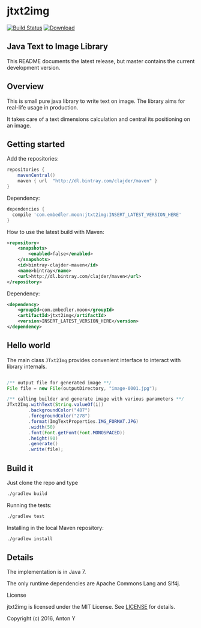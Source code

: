# jtxt2img

[![Build Status](https://travis-ci.org/clajder/jtxt2img.svg)](https://travis-ci.org/clajder/jtxt2img)    [ ![Download](https://api.bintray.com/packages/clajder/maven/jtxt2img/images/download.svg) ](https://bintray.com/clajder/maven/jtxt2img/_latestVersion)

## Java Text to Image Library

This README documents the latest release, but master contains the current development version. 

## Overview

This is small pure java library to write text on image. 
The library aims for real-life usage in production.

It takes care of a text dimensions calculation and central its positioning on an image. 

## Getting started

Add the repositories:

```gradle
repositories {
    mavenCentral()
    maven { url  "http://dl.bintray.com/clajder/maven" }
}
```

Dependency:

```gradle
dependencies {
  compile 'com.embedler.moon:jtxt2img:INSERT_LATEST_VERSION_HERE'
}
```

How to use the latest build with Maven:

```xml
<repository>
    <snapshots>
        <enabled>false</enabled>
    </snapshots>
    <id>bintray-clajder-maven</id>
    <name>bintray</name>
    <url>http://dl.bintray.com/clajder/maven</url>
</repository>
```

Dependency:

```xml
<dependency>
    <groupId>com.embedler.moon</groupId>
    <artifactId>jtxt2img</artifactId>
    <version>INSERT_LATEST_VERSION_HERE</version>
</dependency>
```

## Hello world

The main class `JTxt2Img` provides convenient interface to interact with library internals.

```java

/** output file for generated image **/            
File file = new File(outputDirectory, "image-0001.jpg");

/** calling builder and generate image with various parameters **/
JTxt2Img.withText(String.valueOf(i))
        .backgroundColor("487")
        .foregroundColor("278")
        .format(ImgTextProperties.IMG_FORMAT.JPG)
        .width(50)
        .font(Font.getFont(Font.MONOSPACED))
        .height(90)
        .generate()
        .write(file);
```

## Build it

Just clone the repo and type

```bash
./gradlew build
```

Running the tests:

```bash
./gradlew test
```

Installing in the local Maven repository:

```bash
./gradlew install
```

## Details

The implementation is in Java 7.

The only runtime dependencies are Apache Commons Lang and Slf4j.

License

jtxt2img is licensed under the MIT License. 
See [LICENSE](https://github.com/clajder/jtxt2img/blob/master/LICENSE.md) for details.

Copyright (c) 2016, Anton Y